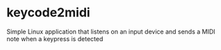 # keycode2midi

Simple Linux application that listens on an input device and sends a MIDI note
when a keypress is detected


